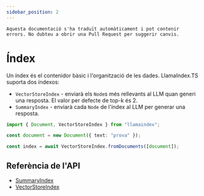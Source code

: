 ```yaml
---
sidebar_position: 2
---
```


`Aquesta documentació s'ha traduït automàticament i pot contenir errors. No dubteu a obrir una Pull Request per suggerir canvis.`

# Índex

Un índex és el contenidor bàsic i l'organització de les dades. LlamaIndex.TS suporta dos índexos:

- `VectorStoreIndex` - enviarà els `Node`s més rellevants al LLM quan generi una resposta. El valor per defecte de top-k és 2.
- `SummaryIndex` - enviarà cada `Node` de l'índex al LLM per generar una resposta.

```typescript
import { Document, VectorStoreIndex } from "llamaindex";

const document = new Document({ text: "prova" });

const index = await VectorStoreIndex.fromDocuments([document]);
```

## Referència de l'API

- [SummaryIndex](../../api/classes/SummaryIndex.md)
- [VectorStoreIndex](../../api/classes/VectorStoreIndex.md)
